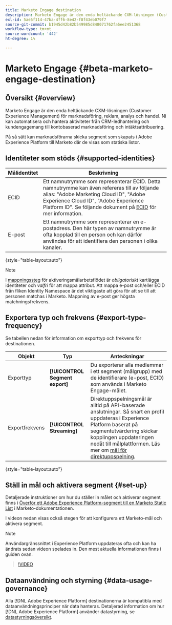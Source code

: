 ```yaml
---
title: Marketo Engage destination
description: Marketo Engage är den enda heltäckande CXM-lösningen (Customer Experience Management) för marknadsföring, reklam, analys och handel. Ni kan automatisera och hantera aktiviteter från CRM-ledhantering och kundengagemang till kontobaserad marknadsföring och intäktsattribuering.
exl-id: 5ae5f114-47ba-4ff6-8e42-f8f43eb079f7
source-git-commit: b1945d42b82b549985d848071762fa6ee2451368
workflow-type: tm+mt
source-wordcount: '442'
ht-degree: 1%

---
```


# Marketo Engage {#beta-marketo-engage-destination}

## Översikt {#overview}

Marketo Engage är den enda heltäckande CXM-lösningen (Customer Experience Management) för marknadsföring, reklam, analys och handel. Ni kan automatisera och hantera aktiviteter från CRM-ledhantering och kundengagemang till kontobaserad marknadsföring och intäktsattribuering.

På så sätt kan marknadsförarna skicka segment som skapats i Adobe Experience Platform till Marketo där de visas som statiska listor.

## Identiteter som stöds {#supported-identities}

| Målidentitet | Beskrivning |
|---|---|
| ECID | Ett namnutrymme som representerar ECID. Detta namnutrymme kan även refereras till av följande alias: &quot;Adobe Marketing Cloud ID&quot;, &quot;Adobe Experience Cloud ID&quot;, &quot;Adobe Experience Platform ID&quot;. Se följande dokument på [ECID](/help/identity-service/ecid.md) för mer information. |
| E-post | Ett namnutrymme som representerar en e-postadress. Den här typen av namnutrymme är ofta kopplad till en person och kan därför användas för att identifiera den personen i olika kanaler. |

{style=&quot;table-layout:auto&quot;}

>[!NOTE]
>
>I [mappningssteg](/help/destinations/ui/activate-segment-streaming-destinations.md#mapping) för aktiveringsmålarbetsflödet är *obligatoriskt* kartlägga identiteter och *valfri* för att mappa attribut. Att mappa e-post och/eller ECID från fliken Identity Namespace är det viktigaste att göra för att se till att personen matchas i Marketo. Mappning av e-post ger högsta matchningsfrekvens.

## Exportera typ och frekvens {#export-type-frequency}

Se tabellen nedan för information om exporttyp och frekvens för destinationen.

| Objekt | Typ | Anteckningar |
---------|----------|---------|
| Exporttyp | **[!UICONTROL Segment export]** | Du exporterar alla medlemmar i ett segment (målgrupp) med de identifierare (e-post, ECID) som används i Marketo Engage-målet. |
| Exportfrekvens | **[!UICONTROL Streaming]** | Direktuppspelningsmål är alltid på API-baserade anslutningar. Så snart en profil uppdateras i Experience Platform baserat på segmentutvärdering skickar kopplingen uppdateringen nedåt till målplattformen. Läs mer om [mål för direktuppspelning](/help/destinations/destination-types.md#streaming-destinations). |

{style=&quot;table-layout:auto&quot;}

## Ställ in mål och aktivera segment {#set-up}

Detaljerade instruktioner om hur du ställer in målet och aktiverar segment finns i [Överför ett Adobe Experience Platform-segment till en Marketo Static List](https://experienceleague.adobe.com/docs/marketo/using/product-docs/core-marketo-concepts/smart-lists-and-static-lists/static-lists/push-an-adobe-experience-cloud-segment-to-a-marketo-static-list.html?lang=en) i Marketo-dokumentationen.

I videon nedan visas också stegen för att konfigurera ett Marketo-mål och aktivera segment.

>[!NOTE]
>
>Användargränssnittet i Experience Platform uppdateras ofta och kan ha ändrats sedan videon spelades in. Den mest aktuella informationen finns i guiden ovan.

>[!VIDEO](https://video.tv.adobe.com/v/338248?quality=12)

<!--

## Connect to the destination {#connect}

To connect to this destination, follow the steps described in the [destination configuration tutorial](../../ui/connect-destination.md).

-->

## Dataanvändning och styrning {#data-usage-governance}

Alla [!DNL Adobe Experience Platform] destinationerna är kompatibla med dataanvändningsprinciper när data hanteras. Detaljerad information om hur [!DNL Adobe Experience Platform] använder datastyrning, se [datastyrningsöversikt](https://experienceleague.adobe.com/docs/experience-platform/data-governance/home.html).

<!--

## Activate segments to this destination {#activate}

See [Activate audience data to streaming segment export destinations](../../ui/activate-segment-streaming-destinations.md) for instructions on activating audience segments to this destination.

-->
